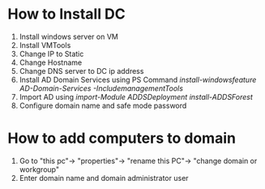 # How to Install DC
1. Install windows server on VM
2. Install VMTools
3. Change IP to Static
4. Change Hostname
5. Change DNS server to DC ip address
6. Install AD Domain Services using PS Command *install-windowsfeature AD-Domain-Services -IncludemanagementTools*
7. Import AD using *import-Module ADDSDeployment*
 				   *install-ADDSForest*
8. Configure domain name and safe mode password

# How to add computers to domain
1. Go to "this pc"-> "properties"-> "rename this PC"-> "change domain or workgroup"
2. Enter domain name and domain administrator user
